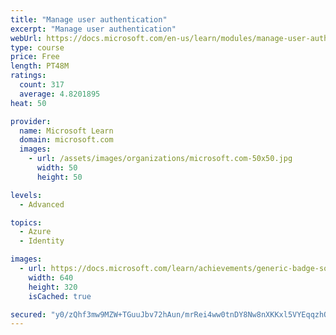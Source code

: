 ```yaml
---
title: "Manage user authentication"
excerpt: "Manage user authentication"
webUrl: https://docs.microsoft.com/en-us/learn/modules/manage-user-authentication/
type: course
price: Free
length: PT48M
ratings:
  count: 317
  average: 4.8201895
heat: 50

provider:
  name: Microsoft Learn
  domain: microsoft.com
  images:
    - url: /assets/images/organizations/microsoft.com-50x50.jpg
      width: 50
      height: 50

levels:
  - Advanced

topics:
  - Azure
  - Identity

images:
  - url: https://docs.microsoft.com/learn/achievements/generic-badge-social.png
    width: 640
    height: 320
    isCached: true

secured: "y0/zQhf3mw9MZW+TGuuJbv72hAun/mrRei4ww0tnDY8Nw8nXKKxl5VYEqqzhQ6QRmyKbRxr/THQs3hHwoIlO8CsGINdivK4w+qupCw8ILRNmPCUYN+N8op6Y8GB9vvSvei0tCTDJEW/3jM7Q8RIpmMjydwqrAbcr+brDUsqf3DDD9Lot5S9sZteg5jP9/5Pn90MFozLCEFz1xNdkPg8oMKxnQl782+isZc3GRkrO62WvGboQUBa7u6OdgADL9PB7vXsKswwUOFIIbz29uLOK4l15sg12KQbT68JHerFFO76VFnp3Mx4iCNl7pJELUuDpeFxBVJkIdXqNdwBxjGphDhlRf10rtaCRvwUeqcfa6z+ElEeETW8m8eZxrMsR0lFqP3Gsc/NG9wWysOI0+fl4NLioowyshLoWi2eKyXonShc=;FhQRjP9/kPvSIgXvM2fauA=="
---
```


